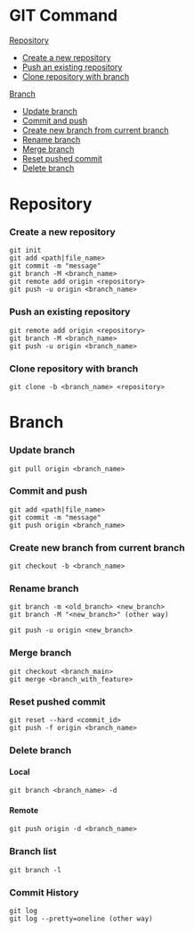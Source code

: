 # GIT Command
[Repository](#repository)

- [Create a new repository](#create-a-new-repository)
- [Push an existing repository](#push-an-existing-repository)
- [Clone repository with branch](#clone-repository-with-branch)

[Branch](#branch)

- [Update branch](#update-branch)
- [Commit and push](#commit-and-push)
- [Create new branch from current branch](#create-new-branch-from-current-branch)
- [Rename branch](#rename-branch)
- [Merge branch](#merge-branch)
- [Reset pushed commit](#reset-pushed-commit)
- [Delete branch](#celete-branch)


# Repository
### Create a new repository
```
git init
git add <path|file_name>
git commit -m "message"
git branch -M <branch_name>
git remote add origin <repository>
git push -u origin <branch_name>
```
### Push an existing repository
```
git remote add origin <repository>
git branch -M <branch_name>
git push -u origin <branch_name>
```
### Clone repository with branch
```
git clone -b <branch_name> <repository>
```
# Branch
### Update branch
```
git pull origin <branch_name>
```
### Commit and push
```
git add <path|file_name>
git commit -m "message"
git push origin <branch_name>
```
### Create new branch from current branch
```
git checkout -b <branch_name>
```
### Rename branch
```
git branch -m <old_branch> <new_branch>
git branch -M "<new_branch>" (other way)

git push -u origin <new_branch>
```
### Merge branch
```
git checkout <branch_main>
git merge <branch_with_feature>
```
### Reset pushed commit
```
git reset --hard <commit_id>
git push -f origin <branch_name>
```
### Delete branch
#### Local
```
git branch <branch_name> -d
```
#### Remote
```
git push origin -d <branch_name>
```
### Branch list
```
git branch -l
```
### Commit History
```
git log
git log --pretty=oneline (other way)
```
